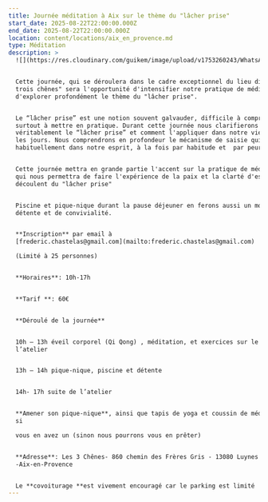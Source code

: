 ```yaml
---
title: Journée méditation à Aix sur le thème du "lâcher prise"
start_date: 2025-08-22T22:00:00.000Z
end_date: 2025-08-22T22:00:00.000Z
location: content/locations/aix_en_provence.md
type: Méditation
description: >
  ![](https://res.cloudinary.com/guikem/image/upload/v1753260243/WhatsApp_Image_2025-07-19_%C3%A0_14.30.12_b03e64d9_rft5db.jpg)


  Cette journée, qui se déroulera dans le cadre exceptionnel du lieu dit "les
  trois chênes" sera l'opportunité d'intensifier notre pratique de méditation et
  d'explorer profondément le thème du "lâcher prise".


  Le “lâcher prise” est une notion souvent galvauder, difficile à comprendre et
  surtout à mettre en pratique. Durant cette journée nous clarifierons ce qu'est
  véritablement le “lâcher prise” et comment l'appliquer dans notre vie de tous
  les jours. Nous comprendrons en profondeur le mécanisme de saisie qui s'opère
  habituellement dans notre esprit, à la fois par habitude et  par peur.


  Cette journée mettra en grande partie l'accent sur la pratique de méditation
  qui nous permettra de faire l'expérience de la paix et la clarté d'esprit qui
  découlent du "lâcher prise"


  Piscine et pique-nique durant la pause déjeuner en ferons aussi un moment de
  détente et de convivialité.


  **Inscription** par email à
  [frederic.chastelas@gmail.com](mailto:frederic.chastelas@gmail.com)

  (Limité à 25 personnes)


  **Horaires**: 10h-17h


  **Tarif **: 60€


  **Déroulé de la journée**


  10h – 13h éveil corporel (Qi Qong) , méditation, et exercices sur le thème de
  l’atelier


  13h – 14h pique-nique, piscine et détente 


  14h- 17h suite de l’atelier


  **Amener son pique-nique**, ainsi que tapis de yoga et coussin de méditation
  si

  vous en avez un (sinon nous pourrons vous en prêter)


  **Adresse**: Les 3 Chênes- 860 chemin des Frères Gris - 13080 Luynes
  -Aix-en-Provence


  Le **covoiturage **est vivement encouragé car le parking est limité
---
```


